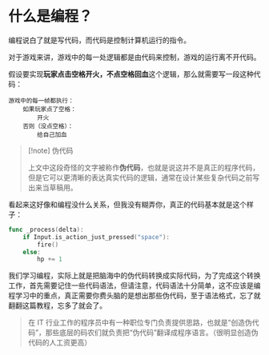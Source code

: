 # 什么是编程？

编程说白了就是写代码，而代码是控制计算机运行的指令。

对于游戏来讲，游戏中的每一处逻辑都是由代码来控制，游戏的运行离不开代码。

假设要实现**玩家点击空格开火，不点空格回血**这个逻辑，那么就需要写一段这种代码：

```
游戏中的每一帧都执行：
    如果玩家点了空格：
        开火
    否则（没点空格）：
        给自己加血
```

> [!note] 伪代码
>
> 上文中这段奇怪的文字被称作**伪代码**，也就是说这并不是真正的程序代码，但是它可以更清晰的表达真实代码的逻辑，通常在设计某些复杂代码之前写出来当草稿用。

看起来这好像和编程没什么关系，但我没有糊弄你，真正的代码基本就是这个样子：

```go
func _process(delta):
    if Input.is_action_just_pressed("space"):
        fire()
    else:
        hp += 1
```

我们学习编程，实际上就是把脑海中的伪代码转换成实际代码，为了完成这个转换工作，首先需要记住一些代码语法，但请注意，代码语法十分简单，这不应该是编程学习中的重点，真正需要你费头脑的是想出那些伪代码，至于语法格式，忘了就翻翻这篇教程，忘多了就会了。

> 在 IT 行业工作的程序员中有一种职位专门负责提供思路，也就是“创造伪代码”，那些底层的码农们就负责把“伪代码”翻译成程序语言。（很明显创造伪代码的人工资更高）

